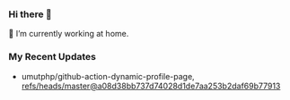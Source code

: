 ### Hi there 👋
🔭 I’m currently working at home.

### My Recent Updates
<!-- START gadpp -->
- umutphp/github-action-dynamic-profile-page, [refs/heads/master@a08d38bb737d74028d1de7aa253b2daf69b77913](https://github.com/umutphp/github-action-dynamic-profile-page/commit/a08d38bb737d74028d1de7aa253b2daf69b77913)
